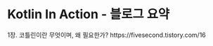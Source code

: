<h1>Kotlin In Action - 블로그 요약</h1> 

<p>1장. 코틀린이란 무엇이며, 왜 필요한가? https://fivesecond.tistory.com/16</p>

